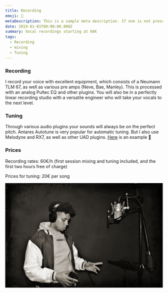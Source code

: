 ```yaml
---
title: Recording
emoji: 🎤
metaDescription: This is a sample meta description. If one is not present in your page/project's front matter, the default metadata.desciption will be used instead.
date: 2019-01-01T00:00:00.000Z
summary: Vocal recordings starting at 60€
tags:
  - Recording
  - mixing
  - Tuning
---
```


### Recording

I record your voice with excellent equipment, which consists of a Neumann TLM 67, as well as various pre amps (Neve, Bae, Manley). This is processed with an analog Pultec EQ and other plugins.
You will also be in a perfectly linear recording studio with a versatile engineer who will take your vocals to the next level.

### Tuning

Through various audio plugins your sounds will always be on the perfect pitch. 
Antares Autotune is very popular for automatic tuning.
But I also use Melodyne and RX7, as well as other UAD plugins.
[Here](https://soundcloud.com/qi-studio/vocal-tuning) is an example 🎤

### Prices

Recording rates: 60€/h (first session mixing and tuning included, and the first two hours free of charge)

Prices for tuning: 20€ per song


![Session](/src/assets/img/p.jpg "recording")
